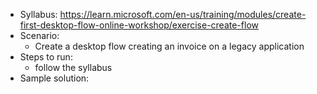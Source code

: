 - Syllabus: https://learn.microsoft.com/en-us/training/modules/create-first-desktop-flow-online-workshop/exercise-create-flow
- Scenario:
    - Create a desktop flow creating an invoice on a legacy application
- Steps to run:
    - follow the syllabus
- Sample solution:  